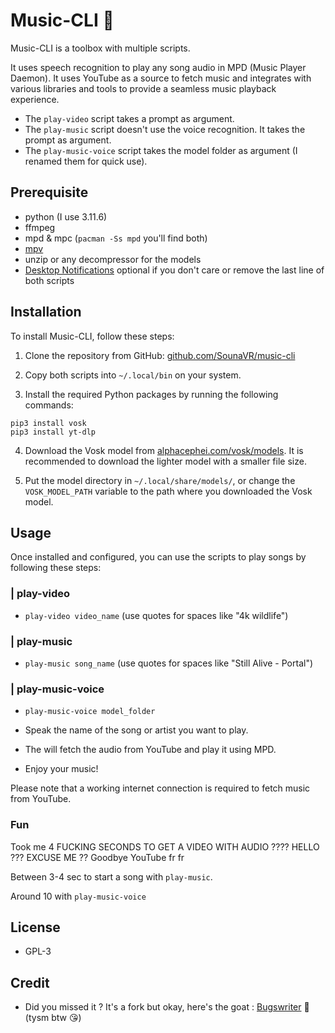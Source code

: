 # Music-CLI 🎹

Music-CLI is a toolbox with multiple scripts.

It uses speech recognition to play any song audio in MPD (Music Player Daemon). It uses YouTube as a source to fetch music and integrates with various libraries and tools to provide a seamless music playback experience.

- The `play-video` script takes a prompt as argument.
- The `play-music` script doesn't use the voice recognition. It takes the prompt as argument.
- The `play-music-voice` script takes the model folder as argument (I renamed them for quick use).

## Prerequisite
- python (I use 3.11.6)
- ffmpeg
- mpd & mpc (`pacman -Ss mpd` you'll find both)
- [mpv](https://archlinux.org/packages/extra/x86_64/mpv/)
- unzip or any decompressor for the models
- [Desktop Notifications](https://wiki.archlinux.org/title/Desktop_notifications)
optional if you don't care or remove the last line of both scripts

## Installation

To install Music-CLI, follow these steps:

1. Clone the repository from GitHub: [github.com/SounaVR/music-cli](https://github.com/SounaVR/music-cli)

2. Copy both scripts into `~/.local/bin` on your system.

3. Install the required Python packages by running the following commands:

```
pip3 install vosk
pip3 install yt-dlp
```

4. Download the Vosk model from [alphacephei.com/vosk/models](https://alphacephei.com/vosk/models). It is recommended to download the lighter model with a smaller file size.

5. Put the model directory in `~/.local/share/models/`, or change the `VOSK_MODEL_PATH` variable to the path where you downloaded the Vosk model.

## Usage

Once installed and configured, you can use the scripts to play songs by following these steps:

### | play-video
- `play-video video_name` (use quotes for spaces like "4k wildlife")

### | play-music

- `play-music song_name` (use quotes for spaces like "Still Alive - Portal")

### | play-music-voice

- `play-music-voice model_folder`

- Speak the name of the song or artist you want to play.

- The will fetch the audio from YouTube and play it using MPD.

- Enjoy your music!

Please note that a working internet connection is required to fetch music from YouTube.

### Fun
Took me 4 FUCKING SECONDS TO GET A VIDEO WITH AUDIO ???? HELLO ??? EXCUSE ME ??
Goodbye YouTube fr fr

Between 3-4 sec to start a song with `play-music`.

Around 10 with `play-music-voice`

## License
- GPL-3

## Credit
- Did you missed it ? It's a fork but okay, here's the goat : [Bugswriter](https://github.com/Bugswriter/music_fairy) 🥇 (tysm btw 😘)
